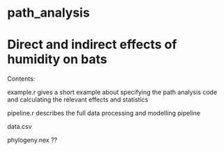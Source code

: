 # path_analysis

# Direct and indirect effects of humidity on bats
Contents:

example.r gives a short example about specifying the path analysis code and calculating the relevant effects and statistics

pipeline.r describes the full data processing and modelling pipeline

data.csv

phylogeny.nex ??
